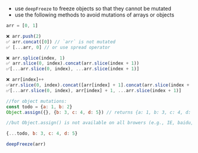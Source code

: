
- use `deepFreeze` to freeze objects so that they cannot be mutated
- use the following methods to avoid mutations of arrays or objects

```js
arr = [0, 1]

❌ arr.push(2) 
✅ arr.concat([0]) // `arr` is not mutated
✅ [...arr, 0] // or use spread operator

❌ arr.splice(index, 1)
✅ arr.slice(0, index).concat(arr.slice(index + 1)) 
✅[...arr.slice(0, index), ...arr.slice(index + 1)]

❌ arr[index]++
✅arr.slice(0, index).concat([arr[index] + 1].concat(arr.slice(index + 1))
✅[...arr.slice(0, index), arr[index] + 1, ...arr.slice(index + 1)]

//for object mutations:
const todo = {a: 1, b: 2}
Object.assign({}, {b: 3, c: 4, d: 5}) // returns {a: 1, b: 3, c: 4, d: 5}

//but Object.assign() is not available on all browers (e.g., IE, baidu, qq, opera mini etc.), in this case, use spread operator to avoid website crashing

{...todo, b: 3, c: 4, d: 5}

deepFreeze(arr) 
```


